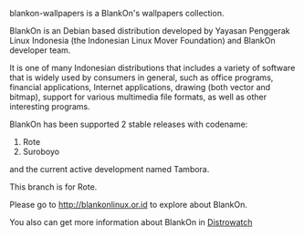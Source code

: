 blankon-wallpapers is a BlankOn's wallpapers collection.
 
BlankOn is an Debian based distribution developed by Yayasan Penggerak Linux Indonesia (the Indonesian Linux Mover Foundation) and BlankOn developer team.

It is one of many Indonesian distributions that includes a variety of software that is widely used by consumers in general, such as office programs, financial applications, Internet applications, drawing (both vector and bitmap), support for various multimedia file formats, as well as other interesting programs.

BlankOn has been supported 2 stable releases with codename:

1. Rote
2. Suroboyo

and the current active development named Tambora.

This branch is for Rote.

Please go to http://blankonlinux.or.id to explore about BlankOn.

You also can get more information about BlankOn in [Distrowatch](http://distrowatch.com/table.php?distribution=blankon) 
